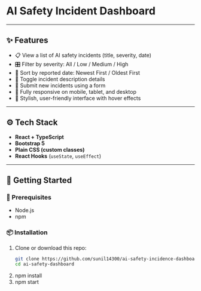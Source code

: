 # AI Safety Incident Dashboard


---

## ✨ Features

- 📋 View a list of AI safety incidents (title, severity, date)
- 🎛️ Filter by severity: All / Low / Medium / High
- 📅 Sort by reported date: Newest First / Oldest First
- 🔎 Toggle incident description details
- 📝 Submit new incidents using a form
- 📱 Fully responsive on mobile, tablet, and desktop
- 🎨 Stylish, user-friendly interface with hover effects

---

## ⚙️ Tech Stack

- **React + TypeScript**
- **Bootstrap 5**
- **Plain CSS (custom classes)**
- **React Hooks** (`useState`, `useEffect`)

---

## 🚀 Getting Started

### 🧰 Prerequisites
- Node.js
- npm

### 📦 Installation

1. Clone or download this repo:
   ```bash
   git clone https://github.com/sunil14300/ai-safety-incidence-dashboard.git
   cd ai-safety-dashboard
2. npm install
3. npm start

